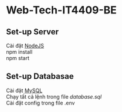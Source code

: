 # Web-Tech-IT4409-BE
## Set-up Server
Cài đặt [NodeJS](https://nodejs.org/)  
npm install  
npm start  
## Set-up Databasae
Cài đặt [MySQL](https://dev.mysql.com/downloads/)  
Chạy tất cả lệnh trong file _database.sql_  
Cài đặt config trong file .env  
